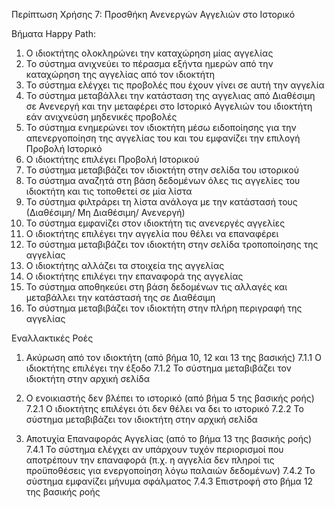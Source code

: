 Περίπτωση Χρήσης 7: Προσθήκη Ανενεργών Αγγελιών στο Ιστορικό

Βήματα Happy Path:
1.  Ο ιδιοκτήτης ολοκληρώνει την καταχώρηση μίας αγγελίας 
2.  Το σύστημα ανιχνεύει το πέρασμα εξήντα ημερών από την καταχώρηση της αγγελίας από τον ιδιοκτήτη
3.  Το σύστημα ελέγχει τις προβολές που έχουν γίνει σε αυτή την αγγελία 
3.  Το σύστημα μεταβάλλει την κατάσταση της αγγελιας από Διαθέσιμη σε Ανενεργή και την μεταφέρει στο Ιστορικό Αγγελιών του ιδιοκτήτη εάν ανιχνεύση μηδενικές προβολές
4.  Το σύστημα ενημερώνει τον ιδιοκτήτη μέσω ειδοποίησης για την απενεργοποίηση της αγγελίας του και του εμφανίζει την επιλογή Προβολή Ιστορικό 
5.  Ο ιδιοκτήτης επιλέγει Προβολή Ιστορικού 
6.  Το σύστημα μεταβιβάζει τον ιδιοκτήτη στην σελίδα του ιστορικού
7.  Το σύστημα αναζητά στη βάση δεδομένων όλες τις αγγελίες του ιδιοκτήτη και τις τοποθετεί σε μία λίστα
8.  Το σύστημα φιλτράρει τη λίστα ανάλογα με την κατάστασή τους (Διαθέσιμη/ Μη Διαθέσιμη/ Ανενεργή)
9.  Το σύστημα εμφανίζει στον ιδιοκτήτη τις ανενεργές αγγελίες
10. Ο ιδιοκτήτης επιλέγει την αγγελία που θέλει να επαναφέρει
11. Το σύστημα μεταβιβάζει τον ιδιοκτήτη στην σελίδα τροποποίησης της αγγελίας
12. Ο ιδιοκτήτης αλλάζει τα στοιχεία της αγγελίας
13. Ο ιδιοκτήτης επιλέγει την επαναφορά της αγγελίας
14. Το σύστημα αποθηκεύει στη βάση δεδομένων τις αλλαγές και μεταβάλλει την κατάστασή της σε Διαθέσιμη
15. Το σύστημα μεταβιβάζει τον ιδιοκτήτη στην πλήρη περιγραφή της αγγελίας

Εναλλακτικές Ροές
1. Ακύρωση από τον ιδιοκτήτη (από βήμα 10, 12 και 13 της βασικής)
7.1.1 Ο ιδιοκτήτης επιλέγει την έξοδο
7.1.2 Το σύστημα μεταβιβάζει τον ιδιοκτήτη στην αρχική σελίδα

2. Ο ενοικιαστής δεν βλέπει το ιστορικό (από βήμα 5 της βασικής ροής)
7.2.1 Ο ιδιοκτήτης επιλέγει ότι δεν θέλει να δει το ιστορικό
7.2.2 Το σύστημα μεταβιβάζει τον ιδιοκτήτη στην αρχική σελίδα

4. Αποτυχία Επαναφοράς Αγγελίας (από το βήμα 13 της βασικής ροής)
7.4.1 Το σύστημα ελέγχει αν υπάρχουν τυχόν περιορισμοί που αποτρέπουν την επαναφορά (π.χ. η αγγελία δεν πληροί τις προϋποθέσεις για ενεργοποίηση λόγω παλαιών δεδομένων)
7.4.2 Το σύστημα εμφανίζει μήνυμα σφάλματος 
7.4.3 Επιστροφή στο βήμα 12 της βασικής ροής
